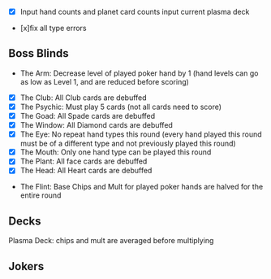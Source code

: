 - [x] Input hand counts and planet card counts
input current plasma deck
- [x]fix all type errors

## Boss Blinds
- The Arm: Decrease level of played poker hand by 1 (hand levels can go as low as Level 1, and are reduced before scoring)	
- [x] The Club:	All Club cards are debuffed	
- [x] The Psychic:	Must play 5 cards (not all cards need to score)	
- [x] The Goad:	All Spade cards are debuffed	
- [x] The Window: All Diamond cards are debuffed
- [x] The Eye:	No repeat hand types this round (every hand played this round must be of a different type and not previously played this round)	
- [x] The Mouth:	Only one hand type can be played this round	
- [x] The Plant:	All face cards are debuffed	
- [x] The Head:	All Heart cards are debuffed	
- The Flint:	Base Chips and Mult for played poker hands are halved for the entire round	

## Decks
Plasma Deck: chips and mult are averaged before multiplying


## Jokers
